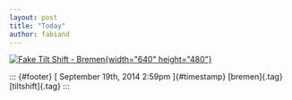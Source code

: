 ```yaml
---
layout: post
title: "Today"
author: fabiand
---
```



[![Fake Tilt Shift -
Bremen](https://farm4.staticflickr.com/3384/4554971521_841bc24aee_z.jpg){width="640"
height="480"}](https://www.flickr.com/photos/michasfotos/4554971521 "Fake Tilt Shift - Bremen by Micha, on Flickr")

::: {#footer}
[ September 19th, 2014 2:59pm ]{#timestamp} [bremen]{.tag}
[tiltshift]{.tag}
:::
